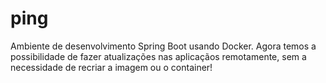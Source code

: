 # ping
Ambiente de desenvolvimento Spring Boot usando Docker. Agora temos a possibilidade de fazer atualizações nas aplicaçãos remotamente, sem a necessidade de recriar a imagem ou o container!
